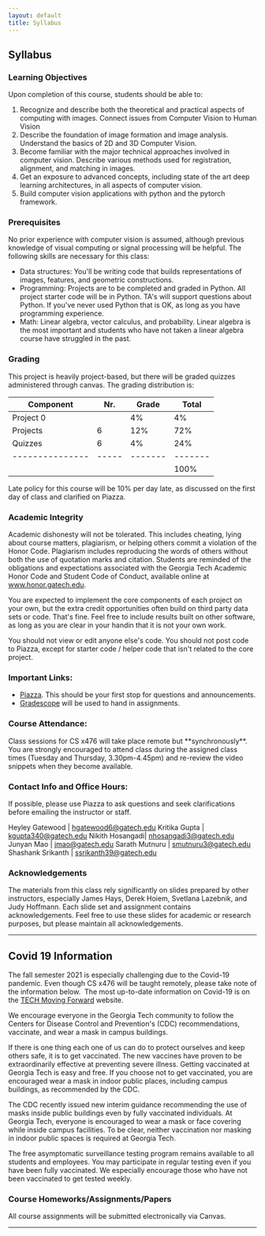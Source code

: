 ```yaml
---
layout: default
title: Syllabus
---
```


## Syllabus

### Learning Objectives
Upon completion of this course, students should be able to:
1. Recognize and describe both the theoretical and practical aspects of computing with images. Connect issues from Computer Vision to Human Vision
2. Describe the foundation of image formation and image analysis. Understand the basics of 2D and 3D Computer Vision.
3. Become familiar with the major technical approaches involved in computer vision. Describe various methods used for registration, alignment, and matching in images.
4. Get an exposure to advanced concepts, including state of the art deep learning architectures, in all aspects of computer vision.
5. Build computer vision applications with python and the pytorch framework.

### Prerequisites
No prior experience with computer vision is assumed, although previous knowledge of visual computing or signal processing will be helpful. The following skills are necessary for this class:
* Data structures: You'll be writing code that builds representations of images, features, and geometric constructions.
* Programming: Projects are to be completed and graded in Python. All project starter code will be in Python. TA's will support questions about Python. If you've never used Python that is OK, as long as you have programming experience.
* Math: Linear algebra, vector calculus, and probability. Linear algebra is the most important and students who have not taken a linear algebra course have struggled in the past.

### Grading
This project is heavily project-based, but there will be graded quizzes administered through canvas. The grading distribution is:

| Component     | Nr. | Grade | Total |
|---------------|-----|-------|-------|
| Project 0     |     | 4%    |  4%   |
| Projects      |  6  | 12%   |  72%  |
| Quizzes       |  6  | 4%    |  24%  |
|---------------|-----|-------|-------|
|               |     |       | 100%  |

Late policy for this course will be 10% per day late, as discussed on the first day of class and clarified on Piazza.

### Academic Integrity
Academic dishonesty will not be tolerated. This includes cheating, lying about course matters, plagiarism, or helping others commit a violation of the Honor Code. Plagiarism includes reproducing the words of others without both the use of quotation marks and citation. Students are reminded of the obligations and expectations associated with the Georgia Tech Academic Honor Code and Student Code of Conduct, available online at www.honor.gatech.edu.

You are expected to implement the core components of each project on your own, but the extra credit opportunities often build on third party data sets or code. That's fine. Feel free to include results built on other software, as long as you are clear in your handin that it is not your own work.

You should not view or edit anyone else's code. You should not post code to Piazza, except for starter code / helper code that isn't related to the core project.

### Important Links:
* [Piazza](https://piazza.com/class/ksdl6rhmpt25ma). This should be your first stop for questions and announcements.
* [Gradescope](https://www.gradescope.com/) will be used to hand in assignments.

<h3>Course Attendance:</h3>
<p>Class sessions for CS x476 will take place remote but **synchronously**. You are strongly encouraged to attend class during the assigned class times (Tuesday and Thursday, 3.30pm-4.45pm) and re-review the video snippets when they become available.</p>

### Contact Info and Office Hours:
If possible, please use Piazza to ask questions and seek clarifications before emailing the instructor or staff.

Heyley Gatewood | hgatewood6@gatech.edu
Kritika Gupta | kgupta340@gatech.edu
Nikith Hosangadi| nhosangadi3@gatech.edu
Junyan Mao | jmao@gatech.edu
Sarath Mutnuru | smutnuru3@gatech.edu
Shashank Srikanth | ssrikanth39@gatech.edu

### Acknowledgements
The materials from this class rely significantly on slides prepared by other instructors, especially James Hays, Derek Hoiem, Svetlana Lazebnik, and Judy Hoffmann. Each slide set and assignment contains acknowledgements. Feel free to use these slides for academic or research purposes, but please maintain all acknowledgements.

---

## Covid 19 Information

The fall semester 2021 is especially challenging due to the Covid-19 pandemic. Even though CS x476 will be taught remotely, please take note of the information below. &nbsp;The most up-to-date information on Covid-19 is on the </span><a href="https://health.gatech.edu/coronavirus">TECH Moving Forward</a><span> website.

We encourage everyone in the Georgia Tech community to follow the Centers for Disease Control and Prevention's (CDC) recommendations, vaccinate, and wear a mask in campus buildings. 

If there is one thing each one of us can do to protect ourselves and keep others safe, it is to get vaccinated. The new vaccines have proven to be extraordinarily effective at preventing severe illness. Getting vaccinated at Georgia Tech is easy and free. If you choose not to get vaccinated, you are encouraged wear a mask in indoor public places, including campus buildings, as recommended by the CDC. 

The CDC recently issued new interim guidance recommending the use of masks inside public buildings even by fully vaccinated individuals. At Georgia Tech, everyone is encouraged to wear a mask or face covering while inside campus facilities. To be clear, neither vaccination nor masking in indoor public spaces is required at Georgia Tech.  

The free asymptomatic surveillance testing program remains available to all students and employees. You may participate in regular testing even if you have been fully vaccinated. We especially encourage those who have not been vaccinated to get tested weekly.


<h3>Course Homeworks/Assignments/Papers</h3>
<p>All course assignments will be submitted electronically via Canvas. </p>

<hr>
